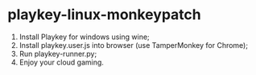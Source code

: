 # playkey-linux-monkeypatch
1. Install Playkey for windows using wine;
2. Install playkey.user.js into browser (use TamperMonkey for Chrome);
3. Run playkey-runner.py;
4. Enjoy your cloud gaming.
